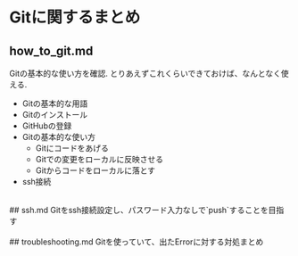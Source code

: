 # Gitに関するまとめ
## how_to_git.md
Gitの基本的な使い方を確認. とりあえずこれくらいできておけば、なんとなく使える. 
- Gitの基本的な用語
- Gitのインストール
- GitHubの登録
- Gitの基本的な使い方
  - Gitにコードをあげる
  - Gitでの変更をローカルに反映させる
  - Gitからコードをローカルに落とす
- ssh接続

<br>
## ssh.md
Gitをssh接続設定し、パスワード入力なしで`push`することを目指す<br>
<br>
## troubleshooting.md
Gitを使っていて、出たErrorに対する対処まとめ
